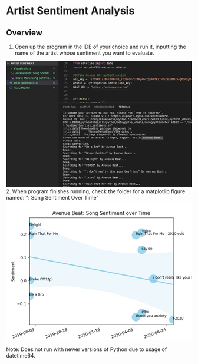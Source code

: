 # Artist Sentiment Analysis
## Overview

1. Open up the program in the IDE of your choice and
run it, inputting the name of the artist whose sentiment you want
to evaluate.
<img src="example 12.31.47 AM.png"/>
2. When program finishes running, check the folder for
a matplotlib figure named: "<Artist-Name>: Song Sentiment Over Time"
<img src="Visualizations/Avenue Beat: Song Sentiment over Time.jpeg"/>
  
  
Note: Does not run with newer versions of Python due to usage of datetime64.
